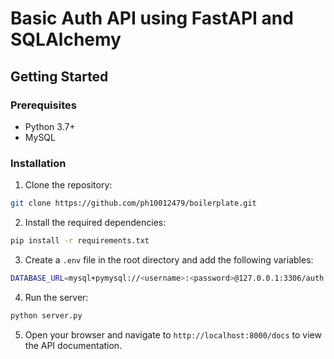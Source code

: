 # Basic Auth API using FastAPI and SQLAlchemy

## Getting Started

### Prerequisites

- Python 3.7+
- MySQL

### Installation

1. Clone the repository:

```bash
git clone https://github.com/ph10012479/boilerplate.git
```

2. Install the required dependencies:

```bash
pip install -r requirements.txt
```

3. Create a `.env` file in the root directory and add the following variables:

```bash
DATABASE_URL=mysql+pymysql://<username>:<password>@127.0.0.1:3306/auth
```

4. Run the server:

```bash
python server.py
```

5. Open your browser and navigate to `http://localhost:8000/docs` to view the API documentation.
